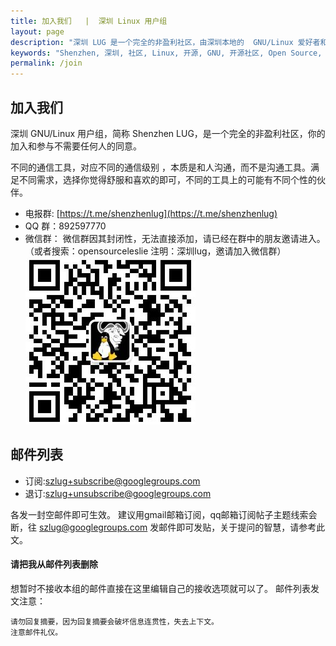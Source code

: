```yaml
---
title: 加入我们   |  深圳 Linux 用户组
layout: page
description: "深圳 LUG 是一个完全的非盈利社区，由深圳本地的  GNU/Linux 爱好者和开源爱好者组成，欢迎加入我们包括线上交流、不定期聚会和沙龙。 "
keywords: "Shenzhen, 深圳, 社区, Linux, 开源, GNU, 开源社区, Open Source, Android, 微信群, 电报群, QQ群, 邮件列表, 微信, 电报, QQ"
permalink: /join
---
```


## 加入我们     
深圳 GNU/Linux 用户组，简称 Shenzhen LUG，是一个完全的非盈利社区，你的加入和参与不需要任何人的同意。

不同的通信工具，对应不同的通信级别 ，本质是和人沟通，而不是沟通工具。满足不同需求，选择你觉得舒服和喜欢的即可，不同的工具上的可能有不同个性的伙伴。

 - 电报群: [https://t.me/shenzhenlug](https://t.me/shenzhenlug)
 - QQ 群：892597770
 - 微信群： 微信群因其封闭性，无法直接添加，请已经在群中的朋友邀请进入。（或者搜索：opensourceleslie 注明：深圳lug，邀请加入微信群）
 ![](./assets/wechat-qrcode-opensourceleslie.jpg)
 
##  邮件列表
- 订阅:szlug+subscribe@googlegroups.com
- 退订:szlug+unsubscribe@googlegroups.com

各发一封空邮件即可生效。 建议用gmail邮箱订阅，qq邮箱订阅帖子主题线索会断，往 szlug@googlegroups.com 发邮件即可发贴，关于提问的智慧，请参考此文。

#### 请把我从邮件列表删除

想暂时不接收本组的邮件直接在这里编辑自己的接收选项就可以了。
邮件列表发文注意：
>
    请勿回复摘要，因为回复摘要会破坏信息连贯性，失去上下文。
    注意邮件礼仪。
